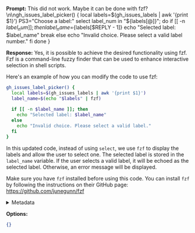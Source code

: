 **Prompt:**
This did not work. Maybe it can be done with fzf? \n\ngh_issues_label_picker() {
  local labels=$(gh_issues_labels | awk '{print $1}')
  PS3="Choose a label:"
  select label_num in "${labels[@]}"; do
    if [[ -n $label_num ]]; then
      label_name=${labels[$REPLY - 1]}
      echo "Selected label: $label_name"
      break
    else
      echo "Invalid choice. Please select a valid label number."
    fi
  done
}

**Response:**
Yes, it is possible to achieve the desired functionality using fzf. Fzf is a command-line fuzzy finder that can be used to enhance interactive selection in shell scripts. 

Here's an example of how you can modify the code to use fzf:

```bash
gh_issues_label_picker() {
  local labels=$(gh_issues_labels | awk '{print $1}')
  label_name=$(echo "$labels" | fzf)
  
  if [[ -n $label_name ]]; then
    echo "Selected label: $label_name"
  else
    echo "Invalid choice. Please select a valid label."
  fi
}
```

In this updated code, instead of using `select`, we use `fzf` to display the labels and allow the user to select one. The selected label is stored in the `label_name` variable. If the user selects a valid label, it will be echoed as the selected label. Otherwise, an error message will be displayed.

Make sure you have `fzf` installed before using this code. You can install `fzf` by following the instructions on their GitHub page: https://github.com/junegunn/fzf

<details><summary>Metadata</summary>

- Duration: 8358 ms
- Datetime: 2023-09-12T20:09:55.737817
- Model: gpt-3.5-turbo-0613

</details>

**Options:**
```json
{}
```

